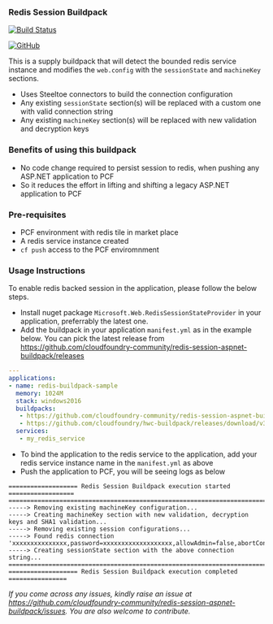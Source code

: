 ### Redis Session Buildpack

[![Build Status](https://dev.azure.com/ajaganathan-cloudfoundry-community/redis-session-aspnet-buildpack/_apis/build/status/cloudfoundry-community.redis-session-aspnet-buildpack?branchName=master)](https://dev.azure.com/ajaganathan-cloudfoundry-community/redis-session-aspnet-buildpack/_build/latest?definitionId=3&branchName=master)

[![GitHub](https://img.shields.io/github/release/cloudfoundry-community/redis-session-aspnet-buildpack.svg?style=flat-square)](https://github.com/cloudfoundry-community/redis-session-aspnet-buildpack/releases)

This is a supply buildpack that will detect the bounded redis service instance and modifies the `web.config` with the `sessionState` and `machineKey` sections.
- Uses Steeltoe connectors to build the connection configuration
- Any existing `sessionState` section(s) will be replaced with a custom one with valid connection string
- Any existing `machineKey` section(s) will be replaced with new validation and decryption keys

### Benefits of using this buildpack
- No code change required to persist session to redis, when pushing any ASP.NET application to PCF 
- So it reduces the effort in lifting and shifting a legacy ASP.NET application to PCF

### Pre-requisites
- PCF environment with redis tile in market place
- A redis service instance created
- `cf push` access to the PCF enviromnment

### Usage Instructions

To enable redis backed session in the application, please follow the below steps.
- Install nuget package `Microsoft.Web.RedisSessionStateProvider` in your application, preferrably the latest one.
- Add the buildpack in your application `manifest.yml` as in the example below. You can pick the latest release from https://github.com/cloudfoundry-community/redis-session-aspnet-buildpack/releases

```yaml
---
applications:
- name: redis-buildpack-sample
  memory: 1024M
  stack: windows2016
  buildpacks:
   - https://github.com/cloudfoundry-community/redis-session-aspnet-buildpack/releases/download/1.0.0/redis-session-buildpack-win-x64.zip
   - https://github.com/cloudfoundry/hwc-buildpack/releases/download/v3.1.8/hwc-buildpack-windows2016-v3.1.8.zip
  services:
   - my_redis_service
```
- To bind the application to the redis service to the application, add your redis service instance name in the `manifest.yml` as above
- Push the application to PCF, you will be seeing logs as below

```text
=================== Redis Session Buildpack execution started ==================
================================================================================
-----> Removing existing machineKey configuration...
-----> Creating machineKey section with new validation, decryption keys and SHA1 validation...
-----> Removing existing session configurations...
-----> Found redis connection 'xxxxxxxxxxxxxxx,password=xxxxxxxxxxxxxxxxxxx,allowAdmin=false,abortConnect=true,resolveDns=false,ssl=false'
-----> Creating sessionState section with the above connection string...
================================================================================
=================== Redis Session Buildpack execution completed ================
```

*If you come across any issues, kindly raise an issue at https://github.com/cloudfoundry-community/redis-session-aspnet-buildpack/issues. You are also welcome to contribute.*
